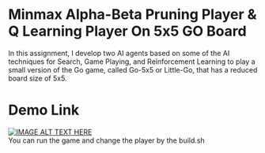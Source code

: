 # Minmax Alpha-Beta Pruning Player & Q Learning Player On 5x5 GO Board

In this assignment, I develop two AI agents based on some of the AI techniques for Search, Game Playing, and Reinforcement Learning to play a small version of the Go game, called Go-5x5 or Little-Go, that has a reduced board size of 5x5.


# Demo Link
[![IMAGE ALT TEXT HERE](https://img.youtube.com/vi/S2s8fQQk_NA/0.jpg)](https://youtu.be/S2s8fQQk_NA)  
You can run the game and change the player by the build.sh
